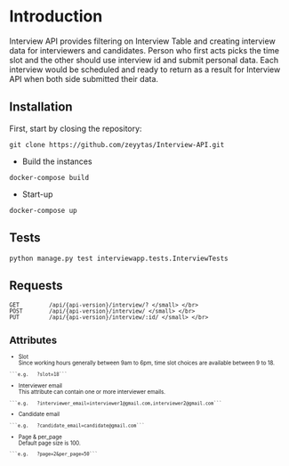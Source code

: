 <h1>Introduction</h1> 

Interview API provides filtering on Interview Table and creating interview data for interviewers and candidates.
Person who first acts picks the time slot and the other should use interview id and submit personal data. 
Each interview would be scheduled and ready to return as a result for Interview API when both side submitted their data.

## Installation

First, start by closing the repository:

```
git clone https://github.com/zeyytas/Interview-API.git
```

- Build the instances
```
docker-compose build
```

- Start-up
```
docker-compose up
```
## Tests 

``` python manage.py test interviewapp.tests.InterviewTests ```


## Requests

<small>

```
GET         /api/{api-version}/interview/? </small> </br>
POST        /api/{api-version}/interview/ </small> </br>
PUT         /api/{api-version}/interview/:id/ </small> </br>
```

## Attributes

<small>
   
   - Slot </br>
   Since working hours generally between 9am to 6pm, time slot choices are available between 9 to 18.

    ```e.g.   ?slot=18```
   
   - Interviewer email </br>
   This attribute can contain one or more interviewer emails.

    ```e.g.   ?interviewer_email=interviewer1@gmail.com,interviewer2@gmail.com```


   - Candidate email

    ```e.g.   ?candidate_email=candidate@gmail.com```
   
   - Page & per_page </br>
   Default page size is 100.

    ```e.g.   ?page=2&per_page=50```
  
</small>
